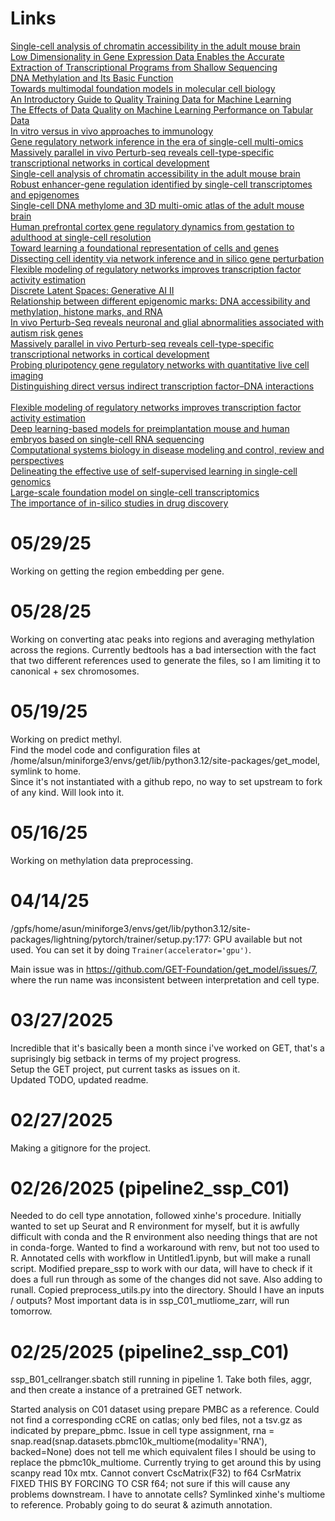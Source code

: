 # Links
[Single-cell analysis of chromatin accessibility in the adult mouse brain](https://www.nature.com/articles/s41586-023-06824-9)  
[Low Dimensionality in Gene Expression Data Enables the Accurate Extraction of Transcriptional Programs from Shallow Sequencing](https://www.cell.com/fulltext/S2405-4712(16)30109-0)  
[DNA Methylation and Its Basic Function](https://www.nature.com/articles/npp2012112)  
[Towards multimodal foundation models in molecular cell biology](https://www.nature.com/articles/s41586-025-08710-y)  
[An Introductory Guide to Quality Training Data for Machine Learning](https://www.v7labs.com/blog/quality-training-data-for-machine-learning-guide)  
[The Effects of Data Quality on Machine Learning Performance on Tabular Data](https://arxiv.org/pdf/2207.14529)  
[In vitro versus in vivo approaches to immunology](https://www.nature.com/articles/nri935/figures/1)  
[Gene regulatory network inference in the era of single-cell multi-omics](https://www.nature.com/articles/s41576-023-00618-5?fromPaywallRec=false)  
[Massively parallel in vivo Perturb-seq reveals cell-type-specific transcriptional networks in cortical development](https://www.cell.com/cell/fulltext/S0092-8674(24)00476-8)  
[Single-cell analysis of chromatin accessibility in the adult mouse brain](https://www.nature.com/articles/s41586-023-06824-9)  
[Robust enhancer-gene regulation identified by single-cell transcriptomes and epigenomes](https://www.cell.com/cell-genomics/fulltext/S2666-979X(23)00117-9?rss=yes&utm_source=dlvr.it&utm_medium=twitter)  
[Single-cell DNA methylome and 3D multi-omic atlas of the adult mouse brain](https://www.nature.com/articles/s41586-023-06805-y)  
[Human prefrontal cortex gene regulatory dynamics from gestation to adulthood at single-cell resolution](https://www.sciencedirect.com/science/article/pii/S0092867422012582?via%3Dihub)  
[Toward learning a foundational representation of cells and genes](https://www.nature.com/articles/s41592-024-02367-7)  
[Dissecting cell identity via network inference and in silico gene perturbation](https://www.nature.com/articles/s41586-022-05688-9)  
[Flexible modeling of regulatory networks improves transcription factor activity estimation](https://www.nature.com/articles/s41540-024-00386-w?fromPaywallRec=false)  
[Discrete Latent Spaces: Generative AI II](https://synthesis.ai/2023/03/21/generative-ai-ii-discrete-latent-spaces/)  
[Relationship between different epigenomic marks: DNA accessibility and methylation, histone marks, and RNA](https://www.nature.com/articles/nature14310)  
[In vivo Perturb-Seq reveals neuronal and glial abnormalities associated with autism risk genes](https://www.science.org/doi/10.1126/science.aaz6063)  
[Massively parallel in vivo Perturb-seq reveals cell-type-specific transcriptional networks in cortical development](https://www.sciencedirect.com/science/article/pii/S0092867424004768)  
[Probing pluripotency gene regulatory networks with quantitative live cell imaging](https://pmc.ncbi.nlm.nih.gov/articles/PMC7560648/#:~:text=3.5.&text=Live%20cell%20imaging%20allows%20individual,predict%20the%20activity%20of%20GRNs.)  
[Distinguishing direct versus indirect transcription factor–DNA interactions](https://pmc.ncbi.nlm.nih.gov/articles/PMC2775597/#:~:text=We%20also%20tested%20our%20method,using%20in%20vitro%20nucleosome%20data.)  
[](https://www.reddit.com/r/biology/comments/a09hmp/what_is_stochastic_gene_expression_genetic_noise/)  
[Flexible modeling of regulatory networks improves transcription factor activity estimation](https://www.nature.com/articles/s41540-024-00386-w?fromPaywallRec=false%5D)  
[Deep learning-based models for preimplantation mouse and human embryos based on single-cell RNA sequencing](https://www.nature.com/articles/s41592-024-02511-3)  
[Computational systems biology in disease modeling and control, review and perspectives](https://www.nature.com/articles/s41540-022-00247-4)  
[Delineating the effective use of self-supervised learning in single-cell genomics](https://www.nature.com/articles/s42256-024-00934-3?fromPaywallRec=false)  
[Large-scale foundation model on single-cell transcriptomics](https://www.nature.com/articles/s41592-024-02305-7?fromPaywallRec=false)  
[The importance of in-silico studies in drug discovery](https://www.sciencedirect.com/science/article/pii/S2949866X24000200)
# 05/29/25
Working on getting the region embedding per gene. 

# 05/28/25
Working on converting atac peaks into regions and averaging methylation across the regions. Currently bedtools has a bad intersection with the fact that two different references used to generate the files, so I am limiting it to canonical + sex chromosomes.

# 05/19/25
Working on predict methyl.  
Find the model code and configuration files at /home/alsun/miniforge3/envs/get/lib/python3.12/site-packages/get_model, symlink to home.  
Since it's not instantiated with a github repo, no way to set upstream to fork of any kind. Will look into it.  

# 05/16/25
Working on methylation data preprocessing.

# 04/14/25
/gpfs/home/asun/miniforge3/envs/get/lib/python3.12/site-packages/lightning/pytorch/trainer/setup.py:177: GPU available but not used. You can set it by doing `Trainer(accelerator='gpu')`.

Main issue was in https://github.com/GET-Foundation/get_model/issues/7, where the run name was inconsistent between interpretation and cell type.

# 03/27/2025
Incredible that it's basically been a month since i've worked on GET, that's a suprisingly big setback in terms of my project progress.  
Setup the GET project, put current tasks as issues on it.  
Updated TODO, updated readme.


# 02/27/2025
Making a gitignore for the project.

# 02/26/2025 (pipeline2_ssp_C01)
Needed to do cell type annotation, followed xinhe's procedure. Initially wanted to set up Seurat and R environment
for myself, but it is awfully difficult with conda and the R environment also needing things that are not in conda-forge. Wanted to find a workaround with renv, but not too used to R.
Annotated cells with workflow in Untitled1.ipynb, but will make a runall script.
Modified prepare_ssp to work with our data, will have to check if it does a full run through as some of the changes did not save. Also adding to runall.
Copied preprocess_utils.py into the directory.
Should I have an inputs / outputs?
Most important data is in ssp_C01_mutliome_zarr, will run tomorrow. 

# 02/25/2025 (pipeline2_ssp_C01)
ssp_B01_cellranger.sbatch still running in pipeline 1. Take both files, aggr, and then create a instance of a pretrained GET network.

Started analysis on C01 dataset using prepare PMBC as a reference. 
Could not find a corresponding cCRE on catlas; only bed files, not a tsv.gz as indicated by prepare_pbmc. 
Issue in cell type assignment, rna = snap.read(snap.datasets.pbmc10k_multiome(modality='RNA'), backed=None) does not tell me which equivalent files I should be using to replace the pbmc10k_multiome. 
Currently trying to get around this by using scanpy read 10x mtx.
Cannot convert CscMatrix(F32) to f64 CsrMatrix
FIXED THIS BY FORCING TO CSR f64; not sure if this will cause any problems downstream.
I have to annotate cells? Symlinked xinhe's multiome to reference. Probably going to do seurat & azimuth annotation.
